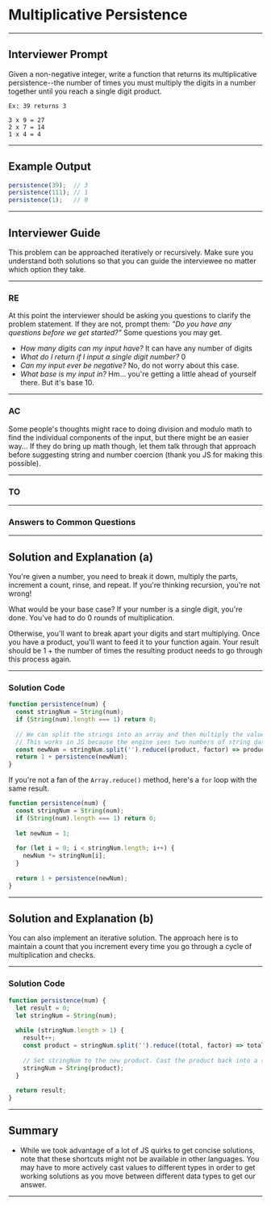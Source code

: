 # Multiplicative Persistence

---

## Interviewer Prompt

Given a non-negative integer, write a function that returns its multiplicative persistence--the number of times you must multiply the digits in a number together until you reach a single digit product. 

```
Ex: 39 returns 3

3 x 9 = 27
2 x 7 = 14
1 x 4 = 4
```
---

## Example Output

```javascript
persistence(39);  // 3 
persistence(111); // 1
persistence(1);   // 0
```

---

## Interviewer Guide

This problem can be approached iteratively or recursively. Make sure you understand both solutions so that you can guide the interviewee no matter which option they take.

---

### RE

At this point the interviewer should be asking you questions to clarify the problem statement. If they are not, prompt them: _"Do you have any questions before we get started?"_ Some questions you may get.
  - _How many digits can my input have?_ It can have any number of digits
  - _What do I return if I input a single digit number?_ 0
  - _Can my input ever be negative?_ No, do not worry about this case.
  - _What base is my input in?_ Hm... you're getting a little ahead of yourself there. But it's base 10.

---

### AC

Some people's thoughts might race to doing division and modulo math to find the individual components of the input, but there might be an easier way... If they do bring up math though, let them talk through that approach before suggesting string and number coercion (thank you JS for making this possible).

---

### TO

---

### Answers to Common Questions


---

## Solution and Explanation (a)

You're given a number, you need to break it down, multiply the parts, increment a count, rinse, and repeat. If you're thinking recursion, you're not wrong!

What would be your base case? If your number is a single digit, you're done. You've had to do 0 rounds of multiplication.

Otherwise, you'll want to break apart your digits and start multiplying. Once you have a product, you'll want to feed it to your function again. Your result should be 1 + the number of times the resulting product needs to go through this process again.

---

### Solution Code

```javascript
function persistence(num) {
  const stringNum = String(num);
  if (String(num).length === 1) return 0;
  
  // We can split the strings into an array and then multiply the values to return a product using a reduce function
  // This works in JS because the engine sees two numbers of string data type and coerces them back to being numbers when you try to multiply them
  const newNum = stringNum.split('').reduce((product, factor) => product * factor);
  return 1 + persistence(newNum);
}
```

If you're not a fan of the `Array.reduce()` method, here's a `for` loop with the same result.
```javascript
function persistence(num) {
  const stringNum = String(num);
  if (String(num).length === 1) return 0;
  
  let newNum = 1;
  
  for (let i = 0; i < stringNum.length; i++) {
    newNum *= stringNum[i];
  }
  
  return 1 + persistence(newNum);
}
```

---

## Solution and Explanation (b)

You can also implement an iterative solution. The approach here is to maintain a count that you increment every time you go through a cycle of multiplication and checks.

---

### Solution Code

```javascript
function persistence(num) {
  let result = 0;
  let stringNum = String(num);
  
  while (stringNum.length > 1) {
    result++;
    const product = stringNum.split('').reduce((total, factor) => total * factor);
    
    // Set stringNum to the new product. Cast the product back into a string again before you execute the while loop condition
    stringNum = String(product);
  }
  
  return result;
}
```

---

## Summary

- While we took advantage of a lot of JS quirks to get concise solutions, note that these shortcuts might not be available in other languages. You may have to more actively cast values to different types in order to get working solutions as you move between different data types to get our answer.

---
